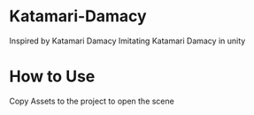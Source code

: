 # Katamari-Damacy
Inspired by Katamari Damacy
Imitating Katamari Damacy in unity
# How to Use
Copy Assets to the project to open the scene
